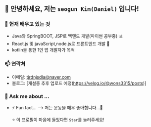 ## 👋 안녕하세요, 저는 `seogun Kim(Daniel)` 입니다!

### 🌱 현재 배우고 있는 것  
- Java와 SpringBOOT, JSP로 백엔드 개발(파이썬 공부중) 📊  
- React.js 및 javaScript,node.js로 프론트엔드 개발 🚀  
- kotlin을 통한 1인 앱 개발자가 목적

### 📫 연락처  
- 이메일: tjrdnjsdla@naver.com
- 블로그: [개설중 추후 업로드 예정(https://velog.io/@wons3315/posts)]



### 💬 Ask me about ...

- ⚡ Fun fact...
--> 저는 운동을 매우 좋아합니다...👾

  ⭐️ 이 프로필이 마음에 들었다면 `Star`를 눌러주세요!

